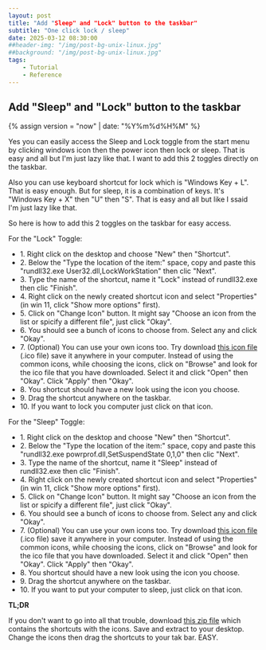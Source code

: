 ```yaml
---
layout: post
title: "Add "Sleep" and "Lock" button to the taskbar"
subtitle: "One click lock / sleep"
date: 2025-03-12 08:30:00
##header-img: "/img/post-bg-unix-linux.jpg"
##background: "/img/post-bg-unix-linux.jpg"
tags:
    - Tutorial
    - Reference
---
```


<h2>Add "Sleep" and "Lock" button to the taskbar</h2>

{% assign version =  "now" | date: "%Y%m%d%H%M"  %}

<p>Yes you can easily access the Sleep and Lock toggle from the start menu by clicking windows icon then the power icon then lock or sleep. That is easy and all but I'm just lazy like that. I want to add this 2 toggles directly on the taskbar.</p>

<p>Also you can use keyboard shortcut for lock which is "Windows Key + L". That is easy enough. But for sleep, it is a combination of keys. It's "Windows Key + X" then "U" then "S". That is easy and all but like I ssaid I'm just lazy like that.</p>

<p>So here is how to add this 2 toggles on the taskbar for easy access.</p>

<p>For the "Lock" Toggle:</p>
<ul>
<li>1. Right click on the desktop and choose "New" then "Shortcut".</li>
<li>2. Below the "Type the location of the item:" space, copy and paste this "rundll32.exe User32.dll,LockWorkStation" then clic "Next".</li>
<li>3. Type the name of the shortcut, name it "Lock" instead of rundll32.exe then clic "Finish".</li>
<li>4. Right click on the newly created shortcut icon and select "Properties" (in win 11, click "Show more options" first).</li>
<li>5. Click on "Change Icon" button. It might say "Choose an icon from the list or spicify a different file", just click "Okay".</li>
<li>6. You should see a bunch of icons to choose from. Select any and click "Okay".</li>
<li>7. (Optional) You can use your own icons too. Try download <a href="{{'/download/shortcut/lock.ico?v=0X' | append: version | relative_url }}" target="_blank">this icon file</a> (.ico file) save it anywhere in your computer. Instead of using the common icons, while choosing the icons, click on "Browse" and look for the ico file that you have downloaded. Select it and click "Open" then "Okay". Click "Apply" then "Okay".</li>
<li>8. You shortcut should have a new look using the icon you choose.</li>
<li>9. Drag the shortcut anywhere on the taskbar.</li>
<li>10.  If you want to lock you computer just click on that icon.</li>
</ul>

<p>For the "Sleep" Toggle:</p>
<ul>
<li>1. Right click on the desktop and choose "New" then "Shortcut".</li>
<li>2. Below the "Type the location of the item:" space, copy and paste this "rundll32.exe powrprof.dll,SetSuspendState 0,1,0" then clic "Next".</li>
<li>3. Type the name of the shortcut, name it "Sleep" instead of rundll32.exe then clic "Finish".</li>
<li>4. Right click on the newly created shortcut icon and select "Properties" (in win 11, click "Show more options" first).</li>
<li>5. Click on "Change Icon" button. It might say "Choose an icon from the list or spicify a different file", just click "Okay".</li>
<li>6. You should see a bunch of icons to choose from. Select any and click "Okay".</li>
<li>7. (Optional) You can use your own icons too. Try download <a href="{{'/download/shortcut/sleep.ico?v=0X' | append: version | relative_url }}" target="_blank">this icon file</a> (.ico file) save it anywhere in your computer. Instead of using the common icons, while choosing the icons, click on "Browse" and look for the ico file that you have downloaded. Select it and click "Open" then "Okay". Click "Apply" then "Okay".</li>
<li>8. You shortcut should have a new look using the icon you choose.</li>
<li>9. Drag the shortcut anywhere on the taskbar.</li>
<li>10.  If you want to put your computer to sleep, just click on that icon.</li>
</ul>

<p><strong>TL;DR</strong></p>
<p>If you don't want to go into all that trouble, download <a href="{{'/download/shortcut/shortcut.zip?v=0X' | append: version | relative_url }}" target="_blank">this zip file</a> which contains the shortcuts with the icons. Save and extract to your desktop. Change the icons then drag the shortcuts to your tak bar. EASY.</p>
